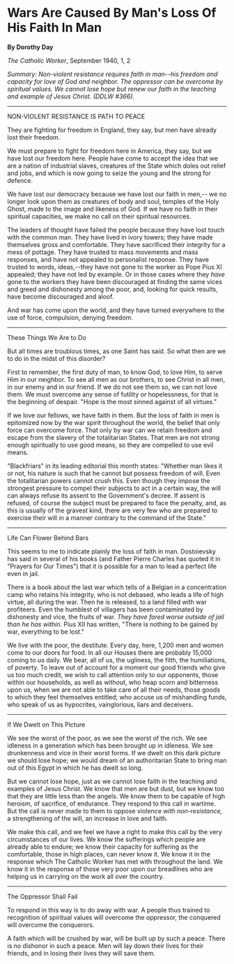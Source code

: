Wars Are Caused By Man's Loss Of His Faith In Man
=================================================

**By Dorothy Day**

*The Catholic Worker*, September 1940, 1, 2

*Summary: Non-violent resistance requires faith in man--his freedom and
capacity for love of God and neighbor. The oppressor can be overcome by
spiritual values. We cannot lose hope but renew our faith in the
teaching and example of Jesus Christ. (DDLW \#366).*

****

NON-VIOLENT RESISTANCE IS PATH TO PEACE

They are fighting for freedom in England, they say, but men have already
lost their freedom.

We must prepare to fight for freedom here in America, they say, but we
have lost our freedom here. People have come to accept the idea that we
are a nation of industrial slaves, creatures of the State which doles
out relief and jobs, and which is now going to seize the young and the
strong for defence.

We have lost our democracy because we have lost our faith in men,-- we
no longer look upon them as creatures of body and soul, temples of the
Holy Ghost, made to the image and likeness of God. If we have no faith
in their spiritual capacities, we make no call on their spiritual
resources.

The leaders of thought have failed the people because they have lost
touch with the common man. They have lived in ivory towers; they have
made themselves gross and comfortable. They have sacrificed their
integrity for a mess of pottage. They have trusted to mass movements and
mass responses, and have not appealed to personalist response. They have
trusted to words, ideas,--they have not gone to the worker as Pope Pius
XI appealed; they have not led by example. Or in those cases where they
*have* gone to the workers they have been discouraged at finding the
same vices and greed and dishonesty among the poor, and, looking for
quick results, have become discouraged and aloof.

And war has come upon the world, and they have turned everywhere to the
use of force, compulsion, denying freedom.

******

These Things We Are to Do

But all times are troublous times, as one Saint has said. So what then
are we to do in the midst of this disorder?

First to remember, the first duty of man, to know God, to love Him, to
serve Him in our neighbor. To see all men as our brothers, to see Christ
in all men, in our enemy and in our friend. If we do not see them so, we
can not love them. We must overcome any sense of futility or
hopelessness, for that is the beginning of despair. "Hope is the most
sinned against of all virtues."

If we love our fellows, we have faith in them. But the loss of faith in
men is epitomized now by the war spirit throughout the world, the belief
that only force can overcome force. That only by war can we retain
freedom and escape from the slavery of the totalitarian States. That men
are not strong enough spiritually to use good means, so they are
compelled to use evil means.

"Blackfriars" in its leading editorial this month states: "Whether man
likes it or not, his nature is such that he cannot but possess freedom
of will. Even the totalitarian powers cannot crush this. Even though
they impose the strongest pressure to compel their subjects to act in a
certain way, the will can always refuse its assent to the Government's
decree. If assent is refused, of course the subject must be prepared to
face the penalty, and, as this is usually of the gravest kind, there are
very few who are prepared to exercise their will in a manner contrary to
the command of the State."

******

Life Can Flower Behind Bars

This seems to me to indicate plainly the loss of faith in man.
Dostoievsky has said in several of his books (and Father Pierre Charles
has quoted it in "Prayers for Our Times") that it is possible for a man
to lead a perfect life even in jail.

There is a book about the last war which tells of a Belgian in a
concentration camp who retains his integrity, who is not debased, who
leads a life of high virtue, all during the war. Then he is released, to
a land filled with war profiteers. Even the humblest of villagers has
been contaminated by dishonesty and vice, the fruits of war. *They have
fared worse outside of jail than he has within.* Pius XII has written,
"There is nothing to be gained by war, everything to be lost."

We live with the poor, the destitute. Every day, here, 1,200 men and
women come to our doors for food. In all our Houses there are probably
15,000 coming to us daily. We bear, all of us, the ugliness, the filth,
the humiliations, of poverty. To leave out of account for a moment our
good friends who give us too much credit, we wish to call attention only
to our opponents, those within our households, as well as without, who
heap scorn and bitterness upon us, when we are not able to take care of
all their needs, those goods to which they feel themselves entitled; who
accuse us of mishandling funds, who speak of us as hypocrites,
vainglorious, liars and deceivers.

******

If We Dwelt on This Picture

We see the worst of the poor, as we see the worst of the rich. We see
idleness in a generation which has been brought up in idleness. We see
drunkenness and vice in their worst forms. If we dwelt on this dark
picture we should lose hope; we would dream of an authoritarian State to
bring man out of this Egypt in which he has dwelt so long.

But we cannot lose hope, just as we cannot lose faith in the teaching
and examples of Jesus Christ. We know that men are but dust, but we know
too that they are little less than the angels. We know them to be
capable of high heroism, of sacrifice, of endurance. They respond to
this call in wartime. But the call is never made to them to oppose
violence *with non-resistance,* a strengthening of the will, an increase
in love and faith.

We make this call, and we feel we have a right to make this call by the
very circumstances of our lives. We know the sufferings which people are
already able to endure; we know their capacity for suffering as the
comfortable, those in high places, can never know it. We know it in the
response which The Catholic Worker has met with throughout the land. We
know it in the response of those very poor upon our breadlines who are
helping us in carrying on the work all over the country.

******

The Oppressor Shall Fail

To respond in this way is to do away with war. A people thus trained to
recognition of spiritual values will overcome the oppressor, the
conquered will overcome the conquerors.

A faith which will be crushed by war, will be built up by such a peace.
There is no dishonor in such a peace. Men will lay down their lives for
their friends, and in losing their lives they will save them.
